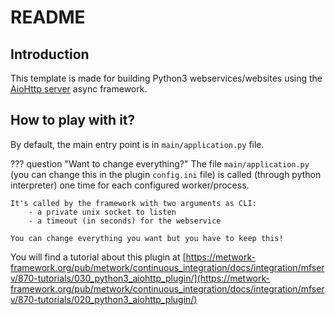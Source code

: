 # README

## Introduction

This template is made for building Python3 webservices/websites using
the [AioHttp server](https://docs.aiohttp.org/en/stable/web.html) async framework.

## How to play with it?

By default, the main entry point is in `main/application.py` file.

??? question "Want to change everything?"
    The file `main/application.py` (you can change this in the plugin `config.ini` file)
    is called (through python interpreter) one time for each configured worker/process.

    It's called by the framework with two arguments as CLI:
        - a private unix socket to listen
        - a timeout (in seconds) for the webservice

    You can change everything you want but you have to keep this!

You will find a tutorial about this plugin at [https://metwork-framework.org/pub/metwork/continuous_integration/docs/integration/mfserv/870-tutorials/030_python3_aiohttp_plugin/](https://metwork-framework.org/pub/metwork/continuous_integration/docs/integration/mfserv/870-tutorials/020_python3_aiohttp_plugin/)
